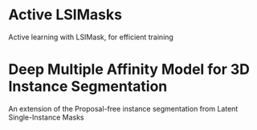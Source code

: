 # Active LSIMasks
Active learning with LSIMask, for efficient training
# Deep Multiple Affinity Model for 3D Instance Segmentation
An extension of the Proposal-free instance segmentation from Latent Single-Instance Masks

